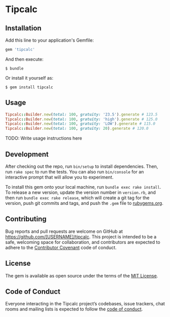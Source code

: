 # Tipcalc

## Installation

Add this line to your application's Gemfile:

```ruby
gem 'tipcalc'
```

And then execute:

    $ bundle

Or install it yourself as:

    $ gem install tipcalc

## Usage

```ruby
Tipcalc::Builder.new(total: 100, gratuity: '23.5').generate # 123.5
Tipcalc::Builder.new(total: 100, gratuity: 'high').generate # 125.0
Tipcalc::Builder.new(total: 100, gratuity: 'LOW').generate # 115.0
Tipcalc::Builder.new(total: 100, gratuity: 20).generate # 120.0
```

TODO: Write usage instructions here

## Development

After checking out the repo, run `bin/setup` to install dependencies. Then, run `rake spec` to run the tests. You can also run `bin/console` for an interactive prompt that will allow you to experiment.

To install this gem onto your local machine, run `bundle exec rake install`. To release a new version, update the version number in `version.rb`, and then run `bundle exec rake release`, which will create a git tag for the version, push git commits and tags, and push the `.gem` file to [rubygems.org](https://rubygems.org).

## Contributing

Bug reports and pull requests are welcome on GitHub at https://github.com/[USERNAME]/tipcalc. This project is intended to be a safe, welcoming space for collaboration, and contributors are expected to adhere to the [Contributor Covenant](http://contributor-covenant.org) code of conduct.

## License

The gem is available as open source under the terms of the [MIT License](https://opensource.org/licenses/MIT).

## Code of Conduct

Everyone interacting in the Tipcalc project’s codebases, issue trackers, chat rooms and mailing lists is expected to follow the [code of conduct](https://github.com/[USERNAME]/tipcalc/blob/master/CODE_OF_CONDUCT.md).
